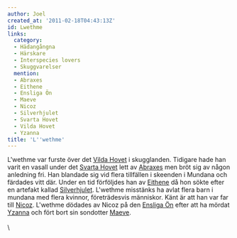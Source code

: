 ```yaml
---
author: Joel
created_at: '2011-02-18T04:43:13Z'
id: Lwethme
links:
  category:
  - Hädangångna
  - Härskare
  - Interspecies lovers
  - Skuggvarelser
  mention:
  - Abraxes
  - Eithene
  - Ensliga Ön
  - Maeve
  - Nicoz
  - Silverhjulet
  - Svarta Hovet
  - Vilda Hovet
  - Yzanna
title: 'L''wethme'
---
```


L'wethme var furste över det [Vilda Hovet] i skugglanden. Tidigare hade han varit en vasall under
det [Svarta Hovet] lett av [Abraxes] men bröt sig av någon anledning fri. Han blandade sig vid flera
tillfällen i skeenden i Mundana och färdades vitt där. Under en tid förföljdes han av [Eithene] då
hon sökte efter en artefakt kallad [Silverhjulet]. L'wethme misstänks ha avlat flera barn i mundana
med flera kvinnor, företrädesvis människor. Känt är att han var far till [Nicoz]. L'wethme dödades
av Nicoz på den [Ensliga Ön] efter att ha mördat [Yzanna] och fört bort sin sondotter [Maeve].\
\
\

  [Vilda Hovet]: Vilda_Hovet
  [Svarta Hovet]: Svarta_Hovet
  [Abraxes]: Abraxes
  [Eithene]: Eithene
  [Silverhjulet]: Silverhjulet
  [Nicoz]: Nicoz
  [Ensliga Ön]: Ensliga_Ön
  [Yzanna]: Yzanna
  [Maeve]: Maeve